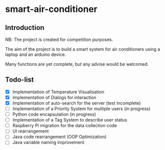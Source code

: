 # smart-air-conditioner

## Introduction

NB: The project is created for competition purposes.

The aim of the project is to build a smart system for air conditioners using a laptop and an arduino device.

Many functions are yet complete, but any advise would be welcomed.

## Todo-list

- [x] Implementation of Temperature Visualisation
- [x] Implementation of Dialogs for interaction
- [x] Implementation of auto-search for the server (test incomplete)
- [ ] Implementation of a Priority System for multiple users (in progress)
- [ ] Python code encapsulation (in progress)
- [ ] Implementation of a Tag System to describe user status
- [ ] Raspberry Pi migration for the data collection code
- [ ] UI rearrangement
- [ ] Java code rearrangement (OOP Optimization)
- [ ] Java variable naming improvement